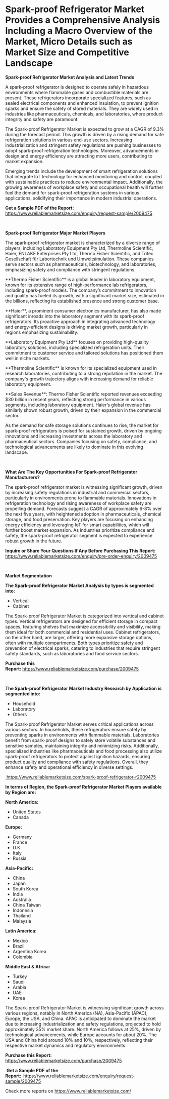 <p><h1>Spark-proof Refrigerator Market Provides a Comprehensive Analysis Including a Macro Overview of the Market, Micro Details such as Market Size and Competitive Landscape</h1></p><p><strong>Spark-proof Refrigerator Market Analysis and Latest Trends</strong></p>
<p><p>A spark-proof refrigerator is designed to operate safely in hazardous environments where flammable gases and combustible materials are present. These refrigerators incorporate specialized features, such as sealed electrical components and enhanced insulation, to prevent ignition sparks and ensure the safety of stored materials. They are widely used in industries like pharmaceuticals, chemicals, and laboratories, where product integrity and safety are paramount.</p><p>The Spark-proof Refrigerator Market is expected to grow at a CAGR of 9.3% during the forecast period. This growth is driven by a rising demand for safe refrigeration solutions in various end-use sectors. Increasing industrialization and stringent safety regulations are pushing businesses to adopt spark-proof refrigeration technologies. Moreover, advancements in design and energy efficiency are attracting more users, contributing to market expansion. </p><p>Emerging trends include the development of smart refrigeration solutions that integrate IoT technology for enhanced monitoring and control, coupled with sustainable practices to reduce environmental impact. Additionally, the growing awareness of workplace safety and occupational health will further fuel the demand for spark-proof refrigeration systems in various applications, solidifying their importance in modern industrial operations.</p></p>
<p><strong>Get a Sample PDF of the Report:&nbsp;</strong> <a href="https://www.reliablemarketsize.com/enquiry/request-sample/2009475?utm_campaign=1872&utm_medium=2&utm_source=Github&utm_content=ia&utm_term=10022025&utm_id=spark-proof-refrigerator">https://www.reliablemarketsize.com/enquiry/request-sample/2009475</a></p>
<p>&nbsp;</p>
<p><strong>Spark-proof Refrigerator Major Market Players</strong></p>
<p><p>The spark-proof refrigerator market is characterized by a diverse range of players, including Laboratory Equipment Pty Ltd, Thermoline Scientific, Haier, ENLAKE Enterprises Pty Ltd, Thermo Fisher Scientific, and Tritec Gesellschaft für Labortechnik und Umweltsimulation. These companies serve sectors such as pharmaceuticals, biotechnology, and laboratories, emphasizing safety and compliance with stringent regulations.</p><p>**Thermo Fisher Scientific** is a global leader in laboratory equipment, known for its extensive range of high-performance lab refrigerators, including spark-proof models. The company’s commitment to innovation and quality has fueled its growth, with a significant market size, estimated in the billions, reflecting its established presence and strong customer base.</p><p>**Haier**, a prominent consumer electronics manufacturer, has also made significant inroads into the laboratory segment with its spark-proof refrigerators. Its proactive approach in integrating advanced technology and energy-efficient designs is driving market growth, particularly in regions emphasizing sustainability. </p><p>**Laboratory Equipment Pty Ltd** focuses on providing high-quality laboratory solutions, including specialized refrigeration units. Their commitment to customer service and tailored solutions has positioned them well in niche markets.</p><p>**Thermoline Scientific** is known for its specialized equipment used in research laboratories, contributing to a strong reputation in the market. The company's growth trajectory aligns with increasing demand for reliable laboratory equipment.</p><p>**Sales Revenue**: Thermo Fisher Scientific reported revenues exceeding $30 billion in recent years, reflecting strong performance in various segments, including laboratory equipment. Haier’s global revenue has similarly shown robust growth, driven by their expansion in the commercial sector.</p><p>As the demand for safe storage solutions continues to rise, the market for spark-proof refrigerators is poised for sustained growth, driven by ongoing innovations and increasing investments across the laboratory and pharmaceutical sectors. Companies focusing on safety, compliance, and technological advancements are likely to dominate in this evolving landscape.</p></p>
<p>&nbsp;</p>
<p><strong>What Are The Key Opportunities For Spark-proof Refrigerator Manufacturers?</strong></p>
<p><p>The spark-proof refrigerator market is witnessing significant growth, driven by increasing safety regulations in industrial and commercial sectors, particularly in environments prone to flammable materials. Innovations in refrigeration technology and rising awareness of workplace safety are propelling demand. Forecasts suggest a CAGR of approximately 6-8% over the next five years, with heightened adoption in pharmaceuticals, chemical storage, and food preservation. Key players are focusing on enhancing energy efficiency and leveraging IoT for smart capabilities, which will further boost market expansion. As industries prioritize compliance and safety, the spark-proof refrigerator segment is expected to experience robust growth in the future.</p></p>
<p><strong>Inquire or Share Your Questions If Any Before Purchasing This Report:</strong> <a href="https://www.reliablemarketsize.com/enquiry/pre-order-enquiry/2009475?utm_campaign=1872&utm_medium=2&utm_source=Github&utm_content=ia&utm_term=10022025&utm_id=spark-proof-refrigerator">https://www.reliablemarketsize.com/enquiry/pre-order-enquiry/2009475</a></p>
<p>&nbsp;</p>
<p><strong>Market Segmentation</strong></p>
<p><strong>The Spark-proof Refrigerator Market Analysis by types is segmented into:</strong></p>
<p><ul><li>Vertical</li><li>Cabinet</li></ul></p>
<p><p>The Spark-proof Refrigerator Market is categorized into vertical and cabinet types. Vertical refrigerators are designed for efficient storage in compact spaces, featuring shelves that maximize accessibility and visibility, making them ideal for both commercial and residential uses. Cabinet refrigerators, on the other hand, are larger, offering more expansive storage options, often with multiple compartments. Both types prioritize safety and prevention of electrical sparks, catering to industries that require stringent safety standards, such as laboratories and food service sectors.</p></p>
<p><strong>Purchase this Report:&nbsp;</strong><a href="https://www.reliablemarketsize.com/purchase/2009475?utm_campaign=1872&utm_medium=2&utm_source=Github&utm_content=ia&utm_term=10022025&utm_id=spark-proof-refrigerator">https://www.reliablemarketsize.com/purchase/2009475</a></p>
<p>&nbsp;</p>
<p><strong>The Spark-proof Refrigerator Market Industry Research by Application is segmented into:</strong></p>
<p><ul><li>Household</li><li>Laboratory</li><li>Others</li></ul></p>
<p><p>The Spark-proof Refrigerator Market serves critical applications across various sectors. In households, these refrigerators ensure safety by preventing sparks in environments with flammable materials. Laboratories benefit from spark-proof designs to safely store volatile substances and sensitive samples, maintaining integrity and minimizing risks. Additionally, specialized industries like pharmaceuticals and food processing also utilize spark-proof refrigerators to protect against ignition hazards, ensuring product quality and compliance with safety regulations. Overall, they enhance safety and operational efficiency in diverse settings.</p></p>
<p><a href="https://www.reliablemarketsize.com/spark-proof-refrigerator-r2009475?utm_campaign=1872&utm_medium=2&utm_source=Github&utm_content=ia&utm_term=10022025&utm_id=spark-proof-refrigerator">&nbsp;https://www.reliablemarketsize.com/spark-proof-refrigerator-r2009475</a></p>
<p><strong>In terms of Region, the Spark-proof Refrigerator Market Players available by Region are:</strong></p>
<p>
    <p> <strong> North America: </strong>
        <ul>
            <li>United States</li>
            <li>Canada</li>
        </ul>
        </p> 
    <p> <strong> Europe: </strong>
        <ul>
            <li>Germany</li>
            <li>France</li>
            <li>U.K.</li>
            <li>Italy</li>
            <li>Russia</li>
        </ul>
        </p> 
    <p> <strong> Asia-Pacific: </strong>
        <ul>
            <li>China</li>
            <li>Japan</li>
            <li>South Korea</li>
            <li>India</li>
            <li>Australia</li>
            <li>China Taiwan</li>
            <li>Indonesia</li>
            <li>Thailand</li>
            <li>Malaysia</li>
        </ul>
        </p> 
    <p> <strong> Latin America: </strong>
        <ul>
            <li>Mexico</li>
            <li>Brazil</li>
            <li>Argentina Korea</li>
            <li>Colombia</li>
        </ul>
        </p> 
    <p> <strong> Middle East & Africa: </strong>
        <ul>
            <li>Turkey</li>
            <li>Saudi</li>
            <li>Arabia</li>
            <li>UAE</li>
            <li>Korea</li>
        </ul>
    </p>
    </p>
<p><p>The Spark-proof Refrigerator Market is witnessing significant growth across various regions, notably in North America (NA), Asia-Pacific (APAC), Europe, the USA, and China. APAC is anticipated to dominate the market due to increasing industrialization and safety regulations, projected to hold approximately 35% market share. North America follows at 25%, driven by technological advancements, while Europe accounts for about 20%. The USA and China hold around 10% and 10%, respectively, reflecting their respective market dynamics and regulatory environments.</p></p>
<p><strong>Purchase this Report: </strong><a href="https://www.reliablemarketsize.com/purchase/2009475?utm_campaign=1872&utm_medium=2&utm_source=Github&utm_content=ia&utm_term=10022025&utm_id=spark-proof-refrigerator">https://www.reliablemarketsize.com/purchase/2009475</a></p>
<p>&nbsp;<strong>Get a Sample PDF of the Report:&nbsp;&nbsp;</strong><a href="https://www.reliablemarketsize.com/enquiry/request-sample/2009475?utm_campaign=1872&utm_medium=2&utm_source=Github&utm_content=ia&utm_term=10022025&utm_id=spark-proof-refrigerator">https://www.reliablemarketsize.com/enquiry/request-sample/2009475</a></p>
<p><strong></strong></p>
<p>Check more reports on <a href="https://www.reliablemarketsize.com/?utm_campaign=1872&utm_medium=2&utm_source=Github&utm_content=ia&utm_term=10022025&utm_id=spark-proof-refrigerator">https://www.reliablemarketsize.com/</a></p>